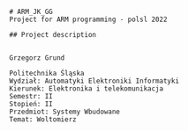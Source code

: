 	
	# ARM_JK_GG
	Project for ARM programming - polsl 2022

	## Project description


 	Grzegorz Grund

	Politechnika Śląska 
	Wydział: Automatyki Elektroniki Informatyki
	Kierunek: Elektronika i telekomunikacja
	Semestr: II
	Stopień: II
	Przedmiot: Systemy Wbudowane
	Temat: Woltomierz 
